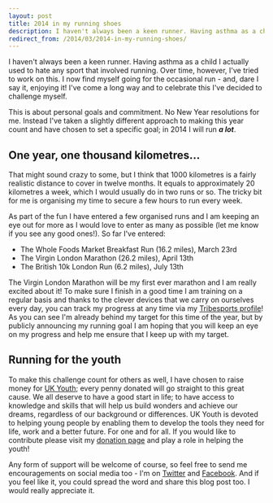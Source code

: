 ```yaml
---
layout: post
title: 2014 in my running shoes
description: I haven't always been a keen runner. Having asthma as a child I actually used to hate any sport that involved running. Over time, however, I've tried to work on this. I now find myself going for the occasional run - and, dare I say it, enjoying it! I've come a long way and to celebrate this I've decided to challenge myself.
redirect_from: /2014/03/2014-in-my-running-shoes/
---
```


I haven't always been a keen runner. Having asthma as a child I actually used to hate any sport that involved running. Over time, however, I've tried to work on this. I now find myself going for the occasional run - and, dare I say it, enjoying it! I've come a long way and to celebrate this I've decided to challenge myself.

This is about personal goals and commitment. No New Year resolutions for me. Instead I've taken a slightly different approach to making this year count and have chosen to set a specific goal; in 2014 I will run ***a lot***.

## One year, one thousand kilometres...

That might sound crazy to some, but I think that 1000 kilometres is a fairly realistic distance to cover in twelve months. It equals to approximately 20 kilometres a week, which I would usually do in two runs or so. The tricky bit for me is organising my time to secure a few hours to run every week.

As part of the fun I have entered a few organised runs and I am keeping an eye out for more as I would love to enter as many as possible (let me know if you see any good ones!). So far I've entered:

* The Whole Foods Market Breakfast Run (16.2 miles), March 23rd
* The Virgin London Marathon (26.2 miles), April 13th
* The British 10k London Run (6.2 miles), July 13th

The Virgin London Marathon will be my first ever marathon and I am really excited about it! To make sure I finish in a good time I am training on a regular basis and thanks to the clever devices that we carry on ourselves every day, you can track my progress at any time via my [Tribesports profile](http://tribesports.com/users/kevinplattret/training/running?year=2014)! As you can see I'm already behind my target for this time of the year, but by publicly announcing my running goal I am hoping that you will keep an eye on my progress and help me ensure that I keep up with my target.

## Running for the youth

To make this challenge count for others as well, I have chosen to raise money for [UK Youth](http://ukyouth.org); every penny donated will go straight to this great cause. We all deserve to have a good start in life; to have access to knowledge and skills that will help us build wonders and achieve our dreams, regardless of our background or differences. UK Youth is devoted to helping young people by enabling them to develop the tools they need for life, work and a better future. For one and for all. If you would like to contribute please visit my [donation page](http://uk.virginmoneygiving.com/kplattret) and play a role in helping the youth!

Any form of support will be welcome of course, so feel free to send me encouragements on social media too - I'm on [Twitter](https://twitter.com/kplattret) and [Facebook](https://facebook.com/kevinplattret). And if you feel like it, you could spread the word and share this blog post too. I would really appreciate it.
